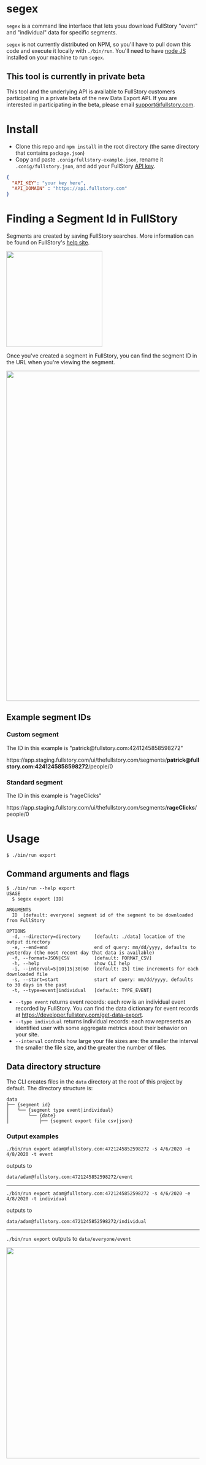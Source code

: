 segex
=====

`segex` is a command line interface that lets youu download FullStory "event" and "individual" data for specific segments.

`segex` is not currently distributed on NPM, so you'll have to pull down this code and execute it locally with `./bin/run`. You'll need to have [node JS](https://nodejs.org/en/) installed on your machine to run `segex`.

## This tool is currently in private beta

This tool and the underlying API is available to FullStory customers participating in a private beta of the new Data Export API. If you are interested in participating in the beta, please email support@fullstory.com.

# Install

- Clone this repo and `npm install` in the root directory (the same directory that contains `package.json`)
- Copy and paste `.conig/fullstory-example.json`, rename it `.conig/fullstory.json`, and add your FullStory [API key](https://help.fullstory.com/hc/en-us/articles/360020624834).

```JSON
{
  "API_KEY": "your key here",
  "API_DOMAIN" : "https://api.fullstory.com"
}
```

# Finding a Segment Id in FullStory

Segments are created by saving FullStory searches. More information can be found on FullStory's [help site](https://help.fullstory.com/hc/en-us/articles/360020622754-Can-I-save-searches-that-I-use-frequently-create-a-segment-).

<img src="https://user-images.githubusercontent.com/45576380/78920688-c7292400-7a61-11ea-850d-be7d9c8a648a.png" width="250px" />

Once you've created a segment in FullStory, you can find the segment ID in the URL when you're viewing the segment.

<img src="https://user-images.githubusercontent.com/45576380/78924906-8ed91400-7a68-11ea-80ff-e9f5525cee82.png" width="860px" />

## Example segment IDs

### Custom segment

The ID in this example is "patric<span>k@f</span>ullstory.com:4241245858598272"

htt<span>ps</span>://app.staging.fullstory.com/ui/thefullstory.com/segments/**patric<span>k@f</span>ullstory.com:4241245858598272**/people/0

### Standard segment

The ID in this example is "rageClicks"

htt<span>ps</span>://app.staging.fullstory.com/ui/thefullstory.com/segments/**rageClicks**/people/0

# Usage

```
$ ./bin/run export
```

## Command arguments and flags

```sh-session
$ ./bin/run --help export
USAGE
  $ segex export [ID]

ARGUMENTS
  ID  [default: everyone] segment id of the segment to be downloaded from FullStory

OPTIONS
  -d, --directory=directory     [default: ./data] location of the output directory
  -e, --end=end                 end of query: mm/dd/yyyy, defaults to yesterday (the most recent day that data is available)
  -f, --format=JSON|CSV         [default: FORMAT_CSV]
  -h, --help                    show CLI help
  -i, --interval=5|10|15|30|60  [default: 15] time increments for each downloaded file
  -s, --start=start             start of query: mm/dd/yyyy, defaults to 30 days in the past
  -t, --type=event|individual   [default: TYPE_EVENT]
```

- `--type event` returns event records: each row is an individual event recorded by FullStory. You can find the data dictionary for
event records at https://developer.fullstory.com/get-data-export.
- `--type individual` returns individual records: each row represents an identified user with some aggregate metrics about their behavior on your site.
- `--interval` controls how large your file sizes are: the smaller the interval the smaller the file size, and the greater the number of files.

## Data directory structure

The CLI creates files in the `data` directory at the root of this project by default. The directory structure is:

```
data
├── {segment id}
│   └── {segment type event|individual}
│       └── {date}
│           ├── {segment export file csv|json}
```

### Output examples

`./bin/run export adam@fullstory.com:4721245852598272 -s 4/6/2020 -e 4/8/2020 -t event`

outputs to

`data/adam@fullstory.com:4721245852598272/event`

<hr />

`./bin/run export adam@fullstory.com:4721245852598272 -s 4/6/2020 -e 4/8/2020 -t individual`

outputs to

`data/adam@fullstory.com:4721245852598272/individual`

<hr />

`./bin/run export` outputs to `data/everyone/event`

<img src="https://user-images.githubusercontent.com/45576380/78919346-cbecd880-7a5f-11ea-867a-060a0db587da.png" width="550px" />
